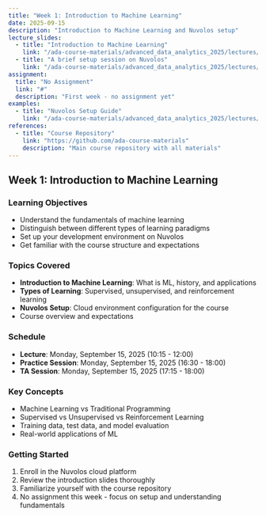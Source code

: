 ```yaml
---
title: "Week 1: Introduction to Machine Learning"
date: 2025-09-15
description: "Introduction to Machine Learning and Nuvolos setup"
lecture_slides: 
  - title: "Introduction to Machine Learning"
    link: "/ada-course-materials/advanced_data_analytics_2025/lectures/lecture_1/slides/Advanced_Data_Analytics_2025_lecture_1a.pdf"
  - title: "A brief setup session on Nuvolos"
    link: "/ada-course-materials/advanced_data_analytics_2025/lectures/lecture_1/slides/Advanced_Data_Analytics_2025_lecture_1b.pdf"
assignment:
  title: "No Assignment"
  link: "#"
  description: "First week - no assignment yet"
examples:
  - title: "Nuvolos Setup Guide"
    link: "/ada-course-materials/advanced_data_analytics_2025/lectures/lecture_1/slides/Advanced_Data_Analytics_2025_lecture_1b.pdf"
references:
  - title: "Course Repository"
    link: "https://github.com/ada-course-materials"
    description: "Main course repository with all materials"
---
```


## Week 1: Introduction to Machine Learning

### Learning Objectives
- Understand the fundamentals of machine learning
- Distinguish between different types of learning paradigms
- Set up your development environment on Nuvolos
- Get familiar with the course structure and expectations

### Topics Covered
- **Introduction to Machine Learning**: What is ML, history, and applications
- **Types of Learning**: Supervised, unsupervised, and reinforcement learning
- **Nuvolos Setup**: Cloud environment configuration for the course
- Course overview and expectations

### Schedule
- **Lecture**: Monday, September 15, 2025 (10:15 - 12:00)
- **Practice Session**: Monday, September 15, 2025 (16:30 - 18:00)
- **TA Session**: Monday, September 15, 2025 (17:15 - 18:00)

### Key Concepts
- Machine Learning vs Traditional Programming
- Supervised vs Unsupervised vs Reinforcement Learning
- Training data, test data, and model evaluation
- Real-world applications of ML

### Getting Started
1. Enroll in the Nuvolos cloud platform
2. Review the introduction slides thoroughly
3. Familiarize yourself with the course repository
4. No assignment this week - focus on setup and understanding fundamentals

